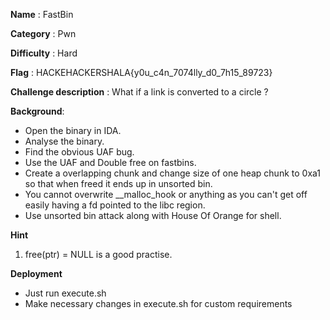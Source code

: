 
**Name** : FastBin

**Category** : Pwn

**Difficulty** : Hard

**Flag** : HACKEHACKERSHALA{y0u_c4n_7074lly_d0_7h15_89723}

**Challenge description** : 
What if a link is converted to a circle ?

**Background**: 

+ Open the binary in IDA.
+ Analyse the binary.
+ Find the obvious UAF bug.
+ Use the UAF and Double free on fastbins.
+ Create a overlapping chunk and change size of one heap chunk to 0xa1 so that when freed it ends up in unsorted bin.
+ You cannot overwrite __malloc_hook or anything as you can't get off easily having a fd pointed to the libc region. 
+ Use unsorted bin attack along with House Of Orange for shell.

**Hint**
1. free(ptr) = NULL is a good practise.

**Deployment**
+ Just run execute.sh
+ Make necessary changes in execute.sh for custom requirements
